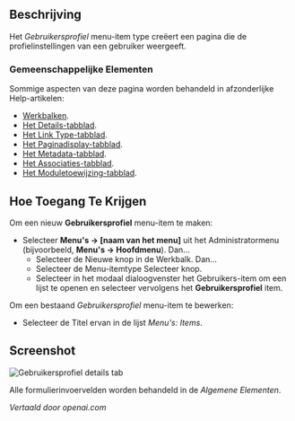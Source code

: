 <!-- Filename: Help4.x:Menu_Item:_User_Profile  / Display title: Gebruikersprofiel -->

## Beschrijving

Het *Gebruikersprofiel* menu-item type creëert een pagina die de profielinstellingen van een gebruiker weergeeft.

### Gemeenschappelijke Elementen

Sommige aspecten van deze pagina worden behandeld in afzonderlijke Help-artikelen:

* [Werkbalken](jdocmanual?article=help/common-elements/toolbars).
* [Het Details-tabblad](jdocmanual?article=help/menu-items-common/menu-item-details).
* [Het Link Type-tabblad](jdocmanual?article=help/menu-items-common/menu-item-link-type).
* [Het Paginadisplay-tabblad](jdocmanual?article=help/menu-items-common/menu-item-page-display).
* [Het Metadata-tabblad](jdocmanual?article=help/menu-items-common/menu-item-metadata).
* [Het Associaties-tabblad](jdocmanual?article=help/common-elements/edit-associations).
* [Het Moduletoewijzing-tabblad](jdocmanual?article=help/menu-items-common/menu-item-module-assignment).

## Hoe Toegang Te Krijgen

Om een nieuw **Gebruikersprofiel** menu-item te maken:

- Selecteer **Menu's → \[naam van het menu\]** uit het Administratormenu 
  (bijvoorbeeld, **Menu's → Hoofdmenu**). Dan...
  - Selecteer de Nieuwe knop in de Werkbalk. Dan...
  - Selecteer de Menu-itemtype Selecteer knop.
  - Selecteer in het modaal dialoogvenster het Gebruikers-item om een lijst te openen en selecteer vervolgens het **Gebruikersprofiel** item.

Om een bestaand *Gebruikersprofiel* menu-item te bewerken:

- Selecteer de Titel ervan in de lijst *Menu's: Items*.


## Screenshot

![Gebruikersprofiel details tab](../../../nl/images/menu-items/users-user-profile-details-tab.png)

Alle formulierinvoervelden worden behandeld in de *Algemene Elementen*.

*Vertaald door openai.com*

